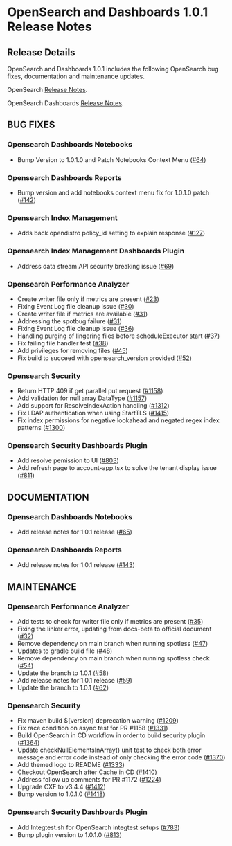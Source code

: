 # OpenSearch and Dashboards 1.0.1 Release Notes

## Release Details

OpenSearch and Dashboards 1.0.1 includes the following OpenSearch bug fixes, documentation and maintenance updates.

OpenSearch [Release Notes](https://github.com/opensearch-project/OpenSearch/blob/main/release-notes/opensearch.release-notes-1.0.0.md).

OpenSearch Dashboards [Release Notes](https://github.com/opensearch-project/OpenSearch-Dashboards/blob/main/release-notes/opensearch-dashboards.release-notes-1.0.0.md).

## BUG FIXES

### Opensearch Dashboards Notebooks
* Bump Version to 1.0.1.0 and Patch Notebooks Context Menu ([#64](https://github.com/opensearch-project/dashboards-notebooks/pull/64))


### Opensearch Dashboards Reports
* Bump version and add notebooks context menu fix for 1.0.1.0 patch ([#142](https://github.com/opensearch-project/dashboards-reports/pull/142))


### Opensearch Index Management
* Adds back opendistro policy_id setting to explain response ([#127](https://github.com/opensearch-project/index-management/pull/127))


### Opensearch Index Management Dashboards Plugin
* Address data stream API security breaking issue ([#69](https://github.com/opensearch-project/index-management-dashboards-plugin/pull/69))


### Opensearch Performance Analyzer
* Create writer file only if metrics are present ([#23](https://github.com/opensearch-project/performance-analyzer-rca/pull/23))
* Fixing Event Log file cleanup issue ([#30](https://github.com/opensearch-project/performance-analyzer-rca/pull/30))
* Create writer file if metrics are available ([#31](https://github.com/opensearch-project/performance-analyzer/pull/31))
* Addressing the spotbug failure ([#31](https://github.com/opensearch-project/performance-analyzer-rca/pull/31))
* Fixing Event Log file cleanup issue ([#36](https://github.com/opensearch-project/performance-analyzer/pull/36))
* Handling purging of lingering files before scheduleExecutor start ([#37](https://github.com/opensearch-project/performance-analyzer/pull/37))
* Fix failing file handler test ([#38](https://github.com/opensearch-project/performance-analyzer/pull/38))
* Add privileges for removing files ([#45](https://github.com/opensearch-project/performance-analyzer-rca/pull/45))
* Fix build to succeed with opensearch_version provided ([#52](https://github.com/opensearch-project/performance-analyzer/pull/52))


### Opensearch Security
* Return HTTP 409 if get parallel put request ([#1158](https://github.com/opensearch-project/security/pull/1158))
* Add validation for null array DataType ([#1157](https://github.com/opensearch-project/security/pull/1157))
* Add support for ResolveIndexAction handling ([#1312](https://github.com/opensearch-project/security/pull/1312))
* Fix LDAP authentication when using StartTLS ([#1415](https://github.com/opensearch-project/security/pull/1415))
* Fix index permissions for negative lookahead and negated regex index patterns ([#1300](https://github.com/opensearch-project/security/pull/1300))


### Opensearch Security Dashboards Plugin
* Add resolve pemission to UI ([#803](https://github.com/opensearch-project/security-dashboards-plugin/pull/803))
* Add refresh page to account-app.tsx to solve the tenant display issue ([#811](https://github.com/opensearch-project/security-dashboards-plugin/pull/811))


## DOCUMENTATION

### Opensearch Dashboards Notebooks
* Add release notes for 1.0.1 release ([#65](https://github.com/opensearch-project/dashboards-notebooks/pull/65))


### Opensearch Dashboards Reports
* Add release notes for 1.0.1 release ([#143](https://github.com/opensearch-project/dashboards-reports/pull/143))


## MAINTENANCE

### Opensearch Performance Analyzer
* Add tests to check for writer file only if metrics are present ([#35](https://github.com/opensearch-project/performance-analyzer/pull/35))
* Fixing the linker error, updating from docs-beta to official document ([#32](https://github.com/opensearch-project/performance-analyzer/pull/32))
* Remove dependency on main branch when running spotless ([#47](https://github.com/opensearch-project/performance-analyzer/pull/47))
* Updates to gradle build file ([#48](https://github.com/opensearch-project/performance-analyzer/pull/48))
* Remove dependency on main branch when running spotless check ([#54](https://github.com/opensearch-project/performance-analyzer-rca/pull/54))
* Update the branch to 1.0.1 ([#58](https://github.com/opensearch-project/performance-analyzer/pull/58))
* Add release notes for 1.0.1 release ([#59](https://github.com/opensearch-project/performance-analyzer/pull/59))
* Update the branch to 1.0.1 ([#62](https://github.com/opensearch-project/performance-analyzer-rca/pull/62))


### Opensearch Security
* Fix maven build ${version} deprecation warning ([#1209](https://github.com/opensearch-project/security/pull/1209))
* Fix race condition on async test for PR #1158 ([#1331](https://github.com/opensearch-project/security/pull/1331))
* Build OpenSearch in CD workflow in order to build security plugin ([#1364](https://github.com/opensearch-project/security/pull/1364))
* Update checkNullElementsInArray() unit test to check both error message and error code instead of only checking the error code ([#1370](https://github.com/opensearch-project/security/pull/1370))
* Add themed logo to README ([#1333](https://github.com/opensearch-project/security/pull/1333))
* Checkout OpenSearch after Cache in CD ([#1410](https://github.com/opensearch-project/security/pull/1410))
* Address follow up comments for PR #1172 ([#1224](https://github.com/opensearch-project/security/pull/1224))
* Upgrade CXF to v3.4.4 ([#1412](https://github.com/opensearch-project/security/pull/1412))
* Bump version to 1.0.1.0 ([#1418](https://github.com/opensearch-project/security/pull/1418))


### Opensearch Security Dashboards Plugin
* Add Integtest.sh for OpenSearch integtest setups ([#783](https://github.com/opensearch-project/security-dashboards-plugin/pull/783))
* Bump plugin version to 1.0.1.0 ([#813](https://github.com/opensearch-project/security-dashboards-plugin/pull/813))



